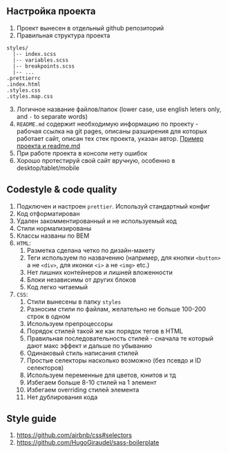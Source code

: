 ## Настройка проекта

1. Проект вынесен в отдельный github репозиторий
2. Правильная структура проекта

```
styles/
  |-- index.scss
  |-- variables.scss
  |-- breakpoints.scss
  |-- ...
.prettierrc
.index.html
.styles.css
.styles.map.css
```

3. Логичное название файлов/папок (lower case, use english leters only, and `-` to separate words)
4. `README.md` содержит необходимую информацию по проекту - рабочая ссылка на git pages, описаны разширения для которых работает сайт, описан тех стек проекта, указан автор. [Пример проекта и readme.md](https://github.com/gromcode/layout-sample-project)
5. При работе проекта в консоли нету ошибок
6. Хорошо протестируй свой сайт вручную, особенно в desktop/tablet/mobile

## Codestyle & code quality

1. Подключен и настроен `prettier`. Используй стандартный конфиг
2. Код отформатирован
3. Удален закомментированный и не используемый код
4. Стили нормализированы
5. Классы названы по BEM
6. `HTML`:
   1. Разметка сделана четко по дизайн-макету
   2. Теги используем по назвачению (например, для кнопки `<button>` а не `<div>`, для иконки `<i>` а не `<img>` etc.)
   3. Нет лишних контейнеров и лишней вложенности
   4. Блоки независимы от других блоков
   5. Код легко читаемый
7. `CSS`:
   1. Стили вынесены в папку `styles`
   2. Разносим стили по файлам, желательно не больше 100-200 строк в одном
   3. Используем препроцессоры
   4. Порядок стилей такой же как порядок тегов в HTML
   5. Правильная последовательность стилей - сначала те который дают макс эффект и дальше по убыванию
   6. Одинаковый стиль написания стилей
   7. Простые селекторы насколько возможно (без псевдо и ID селекторов)
   8. Используем переменные для цветов, юнитов и тд
   9. Избегаем больше 8-10 стилей на 1 элемент
   10. Избегаем overriding стилей элемента
   11. Нет дублирования кода

## Style guide

1. https://github.com/airbnb/css#selectors
2. https://github.com/HugoGiraudel/sass-boilerplate
